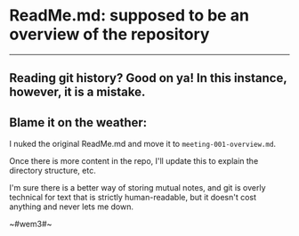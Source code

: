 # ReadMe.md: supposed to be an overview of the repository 
---  
Reading git history? Good on ya!  In this instance, however, it is a mistake. 
---  

## Blame it on the weather:  

I nuked the original ReadMe.md and move it to `meeting-001-overview.md`.  

Once there is more content in the repo, I'll update this to explain the directory structure, etc.  

I'm sure there is a better way of storing mutual notes, and git is overly technical for text that is strictly human-readable, but it doesn't cost anything and never lets me down.  

~#wem3#~